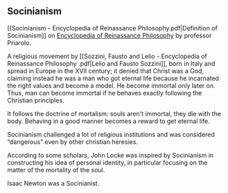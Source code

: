 ---
---

## Socinianism

[[Socinianism - Encyclopedia of Reinassance Philosophy.pdf|Definition of Socinianism]] on [Encyclopedia of Reinassance Philosophy](https://link.springer.com/referencework/10.1007/978-3-319-02848-4) by professor Priarolo.

A religious movement by [[Sozzini, Fausto and Lelio - Encyclopedia of Reinassance Philosophy .pdf|Lelio and Fausto Sozzini]], born in Italy and spread in Europe in the XVII century; it denied that Christ was a God, claiming instead he was a man who got eternal life because he incarnated the right values and become a model. He become immortal only later on. Thus, man can become immortal if he behaves exactly following the Christian principles.

It follows the doctrine of mortalism: souls aren't immortal, they die with the body. Behaving in a good manner becomes a reward to get eternal life.

Socinianism challenged a lot of religious institutions and was considered “dangerous” even by other christian heresies.

According to some scholars, John Locke was inspired by Socinianism in constructing his idea of personal identity, in particular focusing on the matter of the mortality of the soul.

Isaac Newton was a Socinianist.